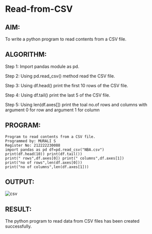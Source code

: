 # Read-from-CSV

## AIM:
To write a python program to read contents from a CSV file.

## ALGORITHM:
Step 1:
Import pandas module as pd.

Step 2:
Using pd.read_csv() method read the CSV file.

Step 3:
Using df.head() print the first 10 rows of the CSV file.

Step 4:
Using df.tail() print the last 5 of the CSV file.

Step 5:
Using len(df.axes[]) print the toal no.of rows and columns with argument 0 for row and argument 1 for column

## PROGRAM:
```
Program to read contents from a CSV file. 
Programmed by: MURALI S
Register No: 212222230088
import pandas as pd df=pd.read_csv("NBA.csv")
print(df.head(10)) print(df.tail())
print(" rows",df.axes[0]) print(" columns",df.axes[1]) 
print("no of rows",len(df.axes[0]))
print("no of columns",len(df.axes[1]))
```

## OUTPUT:

![csv](https://github.com/MURALI22008445/Read-from-CSV/assets/119643767/df4b6fe7-64db-4a2f-b80e-2cd181d19ec5)

## RESULT:
The python program to read data from CSV files has been created successfully.
